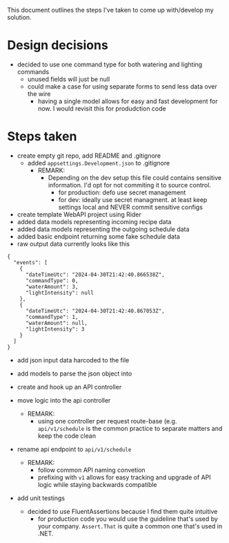 This document outlines the steps I've taken to come up with/develop my solution.

# Design decisions  
* decided to use one command type for both watering and lighting commands 
  * unused fields will just be null 
  * could make a case for using separate forms to send less data over the wire
    * having a single model allows for easy and fast development for now. I would revisit this for produdction code 

# Steps taken 
* create empty git repo, add README and .gitignore
  - added `appsettings.Development.json` to .gitignore
    - REMARK: 
      - Depending on the dev setup this file could contains sensitive information. I'd opt for not commiting it to source control. 
        - for production: defo use secret management
        - for dev: ideally use secret managment. at least keep settings local and NEVER commit sensitive configs  
* create template WebAPI project using Rider 
* added data models representing incoming recipe data
* added data models representing the outgoing schedule data
* added basic endpoint returning some fake schedule data
* raw output data currently looks like this
```
{
  "events": [
    {
      "dateTimeUtc": "2024-04-30T21:42:40.866538Z",
      "commandType": 0,
      "waterAmount": 3,
      "lightIntensity": null
    },
    {
      "dateTimeUtc": "2024-04-30T21:42:40.867053Z",
      "commandType": 1,
      "waterAmount": null,
      "lightIntensity": 3
    }
  ]
}
```
* add json input data harcoded to the file
* add models to parse the json object into
* create and hook up an API controller 
* move logic into the api controller
  - REMARK: 
    - using one controller per request route-base (e.g. `api/v1/schedule` is the common practice to separate matters and keep the code clean 
* rename api endpoint to `api/v1/schedule` 
  - REMARK: 
    - follow common API naming convetion
    - prefixing with `v1` allows for easy tracking and upgrade of API logic while staying backwards compatible

* add unit testings 
  - decided to use FluentAssertions because I find them quite intuitive
    - for production code you would use the guideline that's used by your company. `Assert.That` is quite a common one that's used in .NET. 


